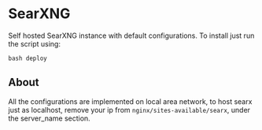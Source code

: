 # SearXNG
Self hosted SearXNG instance with default configurations.
To install just run the script using:

`bash deploy`

## About
All the configurations are implemented on local area network, to host searx just as localhost, remove your ip from `nginx/sites-available/searx`, under the server\_name section.
